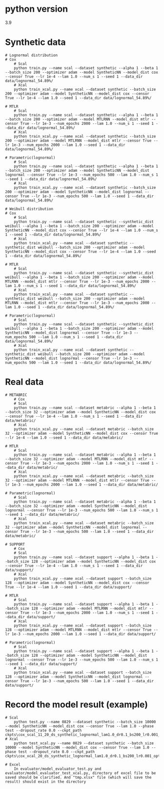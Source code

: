 # python version
3.9

# Synthetic data
    # Lognormal distribution
	# Cox
	    # Scal
		python train.py --name scal --dataset synthetic --alpha 1 --beta 1 --batch_size 200 --optimizer adam --model SyntheticNN --model_dist cox --censor True --lr 1e-4 --lam 1.0 --num_s 1 --seed 1 --data_dir data/lognormal_54.89%/
	    # Xcal
		python train_xcal.py --name xcal --dataset synthetic --batch_size 200 --optimizer adam --model SyntheticNN --model_dist cox --censor True --lr 1e-4 --lam 1.0 --seed 1 --data_dir data/lognormal_54.89%/

	# MTLR
	    # Scal
		python train.py --name scal --dataset synthetic --alpha 1 --beta 1 --batch_size 200 --optimizer adam --model MTLRNN --model_dist mtlr --censor True --lr 1e-3 --num_epochs 2000 --lam 1.0 --num_s 1 --seed 1 --data_dir data/lognormal_54.89%/
	    # Xcal
		python train_xcal.py --name xcal --dataset synthetic --batch_size 200 --optimizer adam --model MTLRNN --model_dist mtlr --censor True --lr 1e-3 --num_epochs 2000 --lam 1.0 --seed 1 --data_dir data/lognormal_54.89%/
  
  	# Parametric(lognormal)
	    # Scal
		python train.py --name scal --dataset synthetic --alpha 1 --beta 1 --batch_size 200 --optimizer adam --model SyntheticNN --model_dist lognormal --censor True --lr 1e-3 --num_epochs 500 --lam 1.0 --num_s 1 --seed 1 --data_dir data/lognormal_54.89%/
	    # Xcal
		python train_xcal.py --name xcal --dataset synthetic --batch_size 200 --optimizer adam --model SyntheticNN --model_dist lognormal --censor True --lr 1e-3 --num_epochs 500 --lam 1.0 --seed 1 --data_dir data/lognormal_54.89%/

    # Weibull distribution
	# Cox
	    # Scal
		python train.py --name scal --dataset synthetic --synthetic_dist weibull --alpha 1 --beta 1 --batch_size 200 --optimizer adam --model SyntheticNN --model_dist cox --censor True --lr 1e-4 --lam 1.0 --num_s 1 --seed 1 --data_dir data/lognormal_54.89%/
	    # Xcal
		python train_xcal.py --name xcal --dataset synthetic --synthetic_dist weibull --batch_size 200 --optimizer adam --model SyntheticNN --model_dist cox --censor True --lr 1e-4 --lam 1.0 --seed 1 --data_dir data/lognormal_54.89%/

	# MTLR
	    # Scal
		python train.py --name scal --dataset synthetic --synthetic_dist weibull --alpha 1 --beta 1 --batch_size 200 --optimizer adam --model MTLRNN --model_dist mtlr --censor True --lr 1e-3 --num_epochs 2000 --lam 1.0 --num_s 1 --seed 1 --data_dir data/lognormal_54.89%/
	    # Xcal
		python train_xcal.py --name xcal --dataset synthetic --synthetic_dist weibull --batch_size 200 --optimizer adam --model MTLRNN --model_dist mtlr --censor True --lr 1e-3 --num_epochs 2000 --lam 1.0 --seed 1 --data_dir data/lognormal_54.89%/
  
  	# Parametric(lognormal)
	    # Scal
		python train.py --name scal --dataset synthetic --synthetic_dist weibull --alpha 1 --beta 1 --batch_size 200 --optimizer adam --model SyntheticNN --model_dist lognormal --censor True --lr 1e-3 --num_epochs 500 --lam 1.0 --num_s 1 --seed 1 --data_dir data/lognormal_54.89%/
	    # Xcal
		python train_xcal.py --name xcal --dataset synthetic --synthetic_dist weibull --batch_size 200 --optimizer adam --model SyntheticNN --model_dist lognormal --censor True --lr 1e-3 --num_epochs 500 --lam 1.0 --seed 1 --data_dir data/lognormal_54.89%/

# Real data
    # METABRIC
        # Cox
	    # Scal
		python train.py --name scal --dataset metabric --alpha 1 --beta 1 --batch_size 32 --optimizer adam --model SyntheticNN --model_dist cox --censor True --lr 1e-4 --lam 1.0 --num_s 1 --seed 1 --data_dir data/metabric/
	    # Xcal
		python train_xcal.py --name xcal --dataset metabric --batch_size 32 --optimizer adam --model SyntheticNN --model_dist cox --censor True --lr 1e-4 --lam 1.0 --seed 1 --data_dir data/metabric/

	# MTLR
	    # Scal
		python train.py --name scal --dataset metabric --alpha 1 --beta 1 --batch_size 32 --optimizer adam --model MTLRNN --model_dist mtlr --censor True --lr 1e-3 --num_epochs 2000 --lam 1.0 --num_s 1 --seed 1 --data_dir data/metabric/
	    # Xcal
		python train_xcal.py --name xcal --dataset metabric --batch_size 32 --optimizer adam --model MTLRNN --model_dist mtlr --censor True --lr 1e-3 --num_epochs 2000 --lam 1.0 --seed 1 --data_dir data/metabric/
  
  	# Parametric(lognormal)
	    # Scal
		python train.py --name scal --dataset metabric --alpha 1 --beta 1 --batch_size 32 --optimizer adam --model SyntheticNN --model_dist lognormal --censor True --lr 1e-3 --num_epochs 500 --lam 1.0 --num_s 1 --seed 1 --data_dir data/metabric/
	    # Xcal
		python train_xcal.py --name xcal --dataset metabric --batch_size 32 --optimizer adam --model SyntheticNN --model_dist lognormal --censor True --lr 1e-3 --num_epochs 500 --lam 1.0 --seed 1 --data_dir data/metabric/

    # SUPPORT
        # Cox
	    # Scal
		python train.py --name scal --dataset support --alpha 1 --beta 1 --batch_size 128 --optimizer adam --model SyntheticNN --model_dist cox --censor True --lr 1e-4 --lam 1.0 --num_s 1 --seed 1 --data_dir data/support/
	    # Xcal
		python train_xcal.py --name xcal --dataset support --batch_size 128 --optimizer adam --model SyntheticNN --model_dist cox --censor True --lr 1e-4 --lam 1.0 --seed 1 --data_dir data/support/

	# MTLR
	    # Scal
		python train.py --name scal --dataset support --alpha 1 --beta 1 --batch_size 128 --optimizer adam --model MTLRNN --model_dist mtlr --censor True --lr 1e-3 --num_epochs 2000 --lam 1.0 --num_s 1 --seed 1 --data_dir data/support/
	    # Xcal
		python train_xcal.py --name xcal --dataset support --batch_size 128 --optimizer adam --model MTLRNN --model_dist mtlr --censor True --lr 1e-3 --num_epochs 2000 --lam 1.0 --seed 1 --data_dir data/support/
  
  	# Parametric(lognormal)
	    # Scal
		python train.py --name scal --dataset support --alpha 1 --beta 1 --batch_size 128 --optimizer adam --model SyntheticNN --model_dist lognormal --censor True --lr 1e-3 --num_epochs 500 --lam 1.0 --num_s 1 --seed 1 --data_dir data/support/
	    # Xcal
		python train_xcal.py --name xcal --dataset support --batch_size 128 --optimizer adam --model SyntheticNN --model_dist lognormal --censor True --lr 1e-3 --num_epochs 500 --lam 1.0 --seed 1 --data_dir data/support/

  # Record the model result (example)
  	# Scal
   	    python test.py --name 0829 --dataset synthetic --batch_size 10000 --model SyntheticNN --model_dist cox --censor True --lam 1.0 --phase test --dropout_rate 0.0 --ckpt_path ckpts\cox_scal_11_20_ds_synthetic_lognormal_lam1.0_dr0.1_bs200_lr0.001_optimadam_epoch300_seed1\best.pth.tar 
	# Xcal
 	    python test_xcal.py --name 0829 --dataset synthetic --batch_size 10000 --model SyntheticNN --model_dist cox --censor True --lam 1.0 --phase test --dropout_rate 0.0 --ckpt_path ckpts\cox_xcal_20_ds_synthetic_lognormal_lam1.0_dr0.1_bs200_lr0.001_optimadam_epoch300_seed1\best.pth.tar 

	# Excel
 	    In evaluator/model_evaluator_test.py and evaluator/model_evaluator_test_xcal.py, directory of excel file to be saved should be clarified. And "tmp.xlsx" file (which will save the result) should exist in the directory
